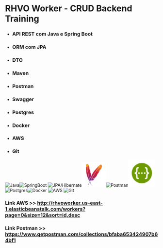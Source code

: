 # RHVO Worker - CRUD Backend Training

* ### API REST com Java e Spring Boot
* ### ORM com JPA
* ### DTO
* ### Maven
* ### Postman
* ### Swagger
* ### Postgres
* ### Docker
* ### AWS
* ### Git

<img src="https://cdn.jsdelivr.net/gh/devicons/devicon/icons/java/java-original.svg" alt="Java" width="80" heigth="80" /><img src="https://cdn.jsdelivr.net/gh/devicons/devicon/icons/spring/spring-original.svg" alt="SpringBoot" width="80" heigth="80" /> <img src="https://www.vectorlogo.zone/logos/hibernate/hibernate-icon.svg" alt="JPA/Hibernate" width="80" heigth="80" /><img src="https://raw.githubusercontent.com/vscode-icons/vscode-icons/63a4a33b35b50d243716d03b95a955e49db97662/icons/file_type_maven.svg" alt="Maven" width="80" heigth="80" /><img src="https://www.vectorlogo.zone/logos/getpostman/getpostman-icon.svg" alt="Postman" width="80" height="80"/><img src="https://raw.githubusercontent.com/vscode-icons/vscode-icons/63a4a33b35b50d243716d03b95a955e49db97662/icons/file_type_swagger.svg" alt="Swagger" alt="Swagger" width="90" heigth="90" /><img src="https://cdn.jsdelivr.net/gh/devicons/devicon/icons/postgresql/postgresql-original.svg" alt="Postgres" width="80" heigth="80" /><img src="https://cdn.jsdelivr.net/gh/devicons/devicon/icons/docker/docker-plain.svg" alt="Docker" width="90" heigth="90" /> <img src="https://cdn.jsdelivr.net/gh/devicons/devicon/icons/amazonwebservices/amazonwebservices-plain-wordmark.svg" alt="AWS" width="100" heigth="100" /> <img src="https://cdn.jsdelivr.net/gh/devicons/devicon/icons/git/git-plain.svg" alt="Git" width="80" heigth="80" />

### Link AWS >> <http://rhvoworker.us-east-1.elasticbeanstalk.com/workers?page=0&size=12&sort=id,desc>

### Link Postman >> <https://www.getpostman.com/collections/bfaba653424907b64bf1>
